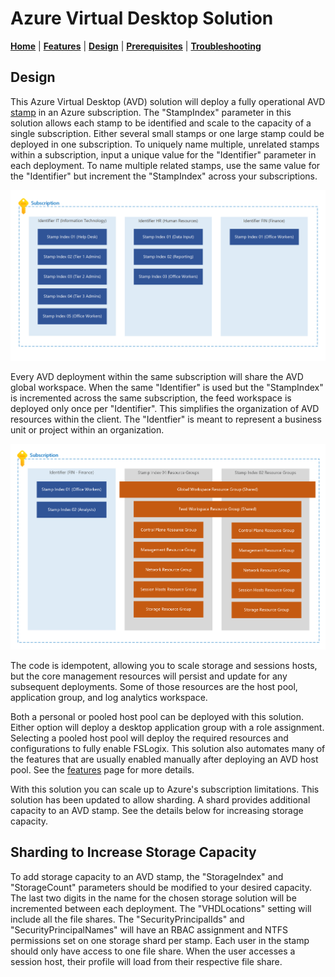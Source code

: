 # Azure Virtual Desktop Solution

[**Home**](../README.md) | [**Features**](./features.md) | [**Design**](./design.md) | [**Prerequisites**](./prerequisites.md) | [**Troubleshooting**](./troubleshooting.md)

## Design

This Azure Virtual Desktop (AVD) solution will deploy a fully operational AVD [stamp](https://learn.microsoft.com/azure/architecture/patterns/deployment-stamp) in an Azure subscription. The "StampIndex" parameter in this solution allows each stamp to be identified and scale to the capacity of a single subscription. Either several small stamps or one large stamp could be deployed in one subscription. To uniquely name multiple, unrelated stamps within a subscription, input a unique value for the "Identifier" parameter in each deployment.  To name multiple related stamps, use the same value for the "Identifier" but increment the "StampIndex" across your subscriptions.

![Identifiers](../images/identifiers.png)

Every AVD deployment within the same subscription will share the AVD global workspace. When the same "Identifier" is used but the "StampIndex" is incremented across the same subscription, the feed workspace is deployed only once per "Identifier". This simplifies the organization of AVD resources within the client. The "Identfier" is meant to represent a business unit or project within an organization.

![Stamps](../images/stamps.png)

The code is idempotent, allowing you to scale storage and sessions hosts, but the core management resources will persist and update for any subsequent deployments. Some of those resources are the host pool, application group, and log analytics workspace.

Both a personal or pooled host pool can be deployed with this solution. Either option will deploy a desktop application group with a role assignment. Selecting a pooled host pool will deploy the required resources and configurations to fully enable FSLogix. This solution also automates many of the features that are usually enabled manually after deploying an AVD host pool. See the [features](./features.md) page for more details.

With this solution you can scale up to Azure's subscription limitations. This solution has been updated to allow sharding. A shard provides additional capacity to an AVD stamp. See the details below for increasing storage capacity.

## Sharding to Increase Storage Capacity

To add storage capacity to an AVD stamp, the "StorageIndex" and "StorageCount" parameters should be modified to your desired capacity. The last two digits in the name for the chosen storage solution will be incremented between each deployment. The "VHDLocations" setting will include all the file shares. The "SecurityPrincipalIds" and "SecurityPrincipalNames" will have an RBAC assignment and NTFS permissions set on one storage shard per stamp. Each user in the stamp should only have access to one file share. When the user accesses a session host, their profile will load from their respective file share.
